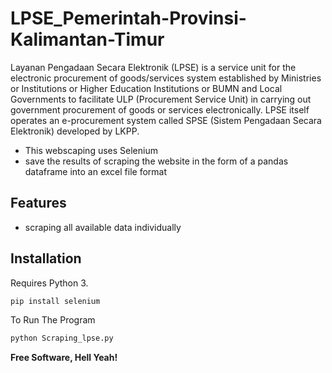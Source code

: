 # LPSE_Pemerintah-Provinsi-Kalimantan-Timur

Layanan Pengadaan Secara Elektronik (LPSE) is a service unit for the electronic procurement of goods/services system established by Ministries or Institutions or Higher Education Institutions or BUMN and Local Governments to facilitate ULP (Procurement Service Unit) in carrying out government procurement of goods or services electronically. LPSE itself operates an e-procurement system called SPSE (Sistem Pengadaan Secara Elektronik) developed by LKPP.

- This webscaping uses Selenium
- save the results of scraping the website in the form of a pandas dataframe into an excel file format

## Features

- scraping all available data individually



## Installation

Requires Python 3.

```sh
pip install selenium
```

To Run The Program

```sh
python Scraping_lpse.py
```
**Free Software, Hell Yeah!**

